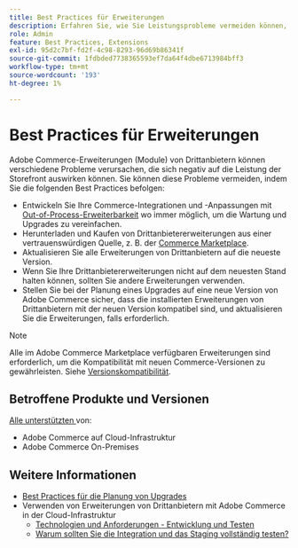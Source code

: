 ```yaml
---
title: Best Practices für Erweiterungen
description: Erfahren Sie, wie Sie Leistungsprobleme vermeiden können, die durch Adobe Commerce-Erweiterungen von Drittanbietern verursacht werden.
role: Admin
feature: Best Practices, Extensions
exl-id: 95d2c7bf-fd2f-4c98-8293-96d69b86341f
source-git-commit: 1fdbded7738365593ef7da64f4dbe6713984bff3
workflow-type: tm+mt
source-wordcount: '193'
ht-degree: 1%

---
```


# Best Practices für Erweiterungen

Adobe Commerce-Erweiterungen (Module) von Drittanbietern können verschiedene Probleme verursachen, die sich negativ auf die Leistung der Storefront auswirken können. Sie können diese Probleme vermeiden, indem Sie die folgenden Best Practices befolgen:

- Entwickeln Sie Ihre Commerce-Integrationen und -Anpassungen mit [Out-of-Process-Erweiterbarkeit](https://developer.adobe.com/commerce/extensibility/) wo immer möglich, um die Wartung und Upgrades zu vereinfachen.
- Herunterladen und Kaufen von Drittanbietererweiterungen aus einer vertrauenswürdigen Quelle, z. B. der [Commerce Marketplace](https://marketplace.magento.com/extensions.html).
- Aktualisieren Sie alle Erweiterungen von Drittanbietern auf die neueste Version.
- Wenn Sie Ihre Drittanbietererweiterungen nicht auf dem neuesten Stand halten können, sollten Sie andere Erweiterungen verwenden.
- Stellen Sie bei der Planung eines Upgrades auf eine neue Version von Adobe Commerce sicher, dass die installierten Erweiterungen von Drittanbietern mit der neuen Version kompatibel sind, und aktualisieren Sie die Erweiterungen, falls erforderlich.

>[!NOTE]
>
> Alle im Adobe Commerce Marketplace verfügbaren Erweiterungen sind erforderlich, um die Kompatibilität mit neuen Commerce-Versionen zu gewährleisten. Siehe [Versionskompatibilität](https://developer.adobe.com/commerce/marketplace/guides/sellers/compatibility/releases/).

## Betroffene Produkte und Versionen

[Alle unterstützten ](../../../release/versions.md) von:

- Adobe Commerce auf Cloud-Infrastruktur
- Adobe Commerce On-Premises

## Weitere Informationen

- [Best Practices für die Planung von Upgrades](../../../upgrade/prepare/best-practices.md)
- Verwenden von Erweiterungen von Drittanbietern mit Adobe Commerce in der Cloud-Infrastruktur
   - [Technologien und Anforderungen - Entwicklung und Testen](https://experienceleague.adobe.com/en/docs/commerce-cloud-service/user-guide/develop/overview#cloud-req-devtest)
   - [Warum sollten Sie die Integration und das Staging vollständig testen?](https://experienceleague.adobe.com/en/docs/commerce-cloud-service/user-guide/launch/overview#why-test-fully-in-integration-staging-and-production)
